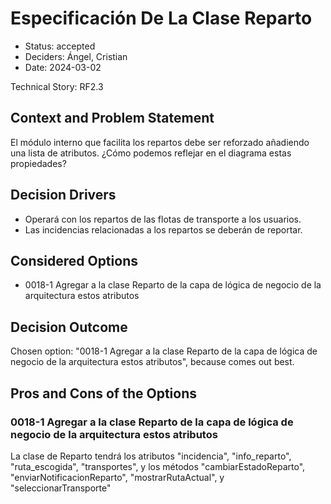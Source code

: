# Especificación De La Clase Reparto

* Status: accepted
* Deciders: Ángel, Cristian
* Date: 2024-03-02

Technical Story: RF2.3

## Context and Problem Statement

El módulo interno que facilita los repartos debe ser reforzado añadiendo una lista de atributos. ¿Cómo podemos reflejar en el diagrama estas propiedades?

## Decision Drivers

* Operará con los repartos de las flotas de transporte a los usuarios.
* Las incidencias relacionadas a los repartos se deberán de reportar.

## Considered Options

* 0018-1 Agregar a la clase Reparto de la capa de lógica de negocio de la arquitectura estos atributos

## Decision Outcome

Chosen option: "0018-1 Agregar a la clase Reparto de la capa de lógica de negocio de la arquitectura estos atributos", because comes out best.

## Pros and Cons of the Options

### 0018-1 Agregar a la clase Reparto de la capa de lógica de negocio de la arquitectura estos atributos

La clase de Reparto tendrá los atributos "incidencia", "info_reparto", "ruta_escogida", "transportes", y los métodos "cambiarEstadoReparto", "enviarNotificacionReparto", "mostrarRutaActual", y "seleccionarTransporte"
